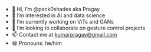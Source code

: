 - 👋 Hi, I’m @pack0shades aka Pragay
- 👀 I’m interested in AI and data science
- 🌱 I’m currently working on ViTs and GANs
- 💞️ I’m looking to collaborate on gesture control projects
- 📫 Contact me at kumarpragay@gmail.com
- 😄 Pronouns: he/him

<!---
pack0shades/pack0shades is a ✨ special ✨ repository because its `README.md` (this file) appears on your GitHub profile.
You can click the Preview link to take a look at your changes.
--->

